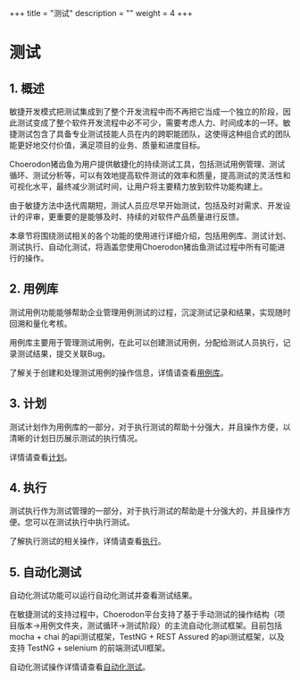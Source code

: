 +++
title = "测试"
description = ""
weight = 4
+++

# 测试

## 1. 概述

敏捷开发模式把测试集成到了整个开发流程中而不再把它当成一个独立的阶段，因此测试变成了整个软件开发流程中必不可少，需要考虑人力、时间成本的一环。敏捷测试包含了具备专业测试技能人员在内的跨职能团队，这使得这种组合式的团队能更好地交付价值，满足项目的业务、质量和进度目标。

Choerodon猪齿鱼为用户提供敏捷化的持续测试工具，包括测试用例管理、测试循环、测试分析等，可以有效地提高软件测试的效率和质量，提高测试的灵活性和可视化水平，最终减少测试时间，让用户将主要精力放到软件功能构建上。

由于敏捷方法中迭代周期短，测试人员应尽早开始测试，包括及时对需求、开发设计的评审，更重要的是能够及时、持续的对软件产品质量进行反馈。

本章节将围绕测试相关的各个功能的使用进行详细介绍，包括用例库、测试计划、测试执行、自动化测试，将涵盖您使用Choerodon猪齿鱼测试过程中所有可能进行的操作。

## 2. 用例库

测试用例功能能够帮助企业管理用例测试的过程，沉淀测试记录和结果，实现随时回溯和量化考核。

用例库主要用于管理测试用例，在此可以创建测试用例，分配给测试人员执行，记录测试结果，提交关联Bug。

了解关于创建和处理测试用例的操作信息，详情请查看[用例库](./store)。

## 3. 计划

测试计划作为用例库的一部分，对于执行测试的帮助十分强大，并且操作方便，以清晰的计划日历展示测试的执行情况。

详情请查看[计划](./plan)。

## 4. 执行

测试执行作为测试管理的一部分，对于执行测试的帮助是十分强大的，并且操作方便。您可以在测试执行中执行测试。

了解执行测试的相关操作，详情请查看[执行](./execution)。

## 5. 自动化测试

自动化测试功能可以运行自动化测试并查看测试结果。

在敏捷测试的支持过程中，Choerodon平台支持了基于手动测试的操作结构（项目版本->用例文件夹，测试循环->测试阶段）的主流自动化测试框架。目前包括 mocha + chai 的api测试框架，TestNG + REST Assured 的api测试框架，以及支持 TestNG + selenium 的前端测试UI框架。

自动化测试操作详情请查看[自动化测试](./automation)。